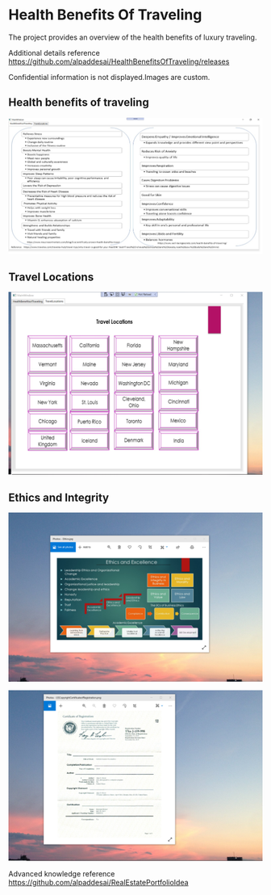# Health Benefits Of Traveling

The project provides an overview of the health benefits of luxury traveling.

Additional details reference https://github.com/alpaddesai/HealthBenefitsOfTraveling/releases
 
Confidential information is not displayed.Images are custom.

## Health benefits of traveling
![image](HealthBenefits.png)

## Travel Locations
![image](TravelLocations.png)

## Ethics and Integrity
![image](EthicsandExcellence.png)

![image](USCopyrightCertificate.png)

Advanced knowledge reference https://github.com/alpaddesai/RealEstatePortfolioIdea
